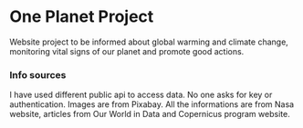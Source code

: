 # One Planet Project
Website project to be informed about global warming and climate change, monitoring vital signs of our planet and promote good actions.

### Info sources
I have used different public api to access data. No one asks for key or authentication. Images are from Pixabay. All the informations are from Nasa website, articles from Our World in Data and Copernicus program website.
